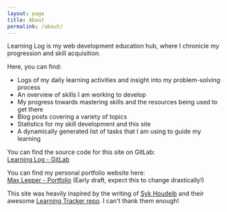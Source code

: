```yaml
---
layout: page
title: About
permalink: /about/
---
```


Learning Log is my web development education hub, where I chronicle my progression and skill acquisition.

Here, you can find:
- Logs of my daily learning activities and insight into my problem-solving process
- An overview of skills I am working to develop
- My progress towards mastering skills and the resources being used to get there
- Blog posts covering a variety of topics
- Statistics for my skill development and this site
- A dynamically generated list of tasks that I am using to guide my learning

You can find the source code for this site on GitLab:  
[Learning Log - GitLab](https://gitlab.com/maxlepper/learning-log)

You can find my personal portfolio website here:  
[Max Lepper - Portfolio](https://maxlepper.me) (Early draft, expect this to change drastically!)

This site was heavily inspired by the writing of [Syk Houdeib](https://syknapse.github.io/Syk-Houdeib/) and their awesome [Learning Tracker repo](https://github.com/Syknapse/My-Learning-Tracker/). I can't thank them enough!